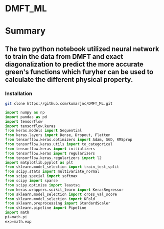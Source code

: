 # DMFT_ML

# Summary 
## The two  python notebook utilized neural network to train the data from DMFT and exact diagonalization to predict the more accurate green's functions which furyher can be  used to calculate the different physical property.
### Installation
```bash
git clone https://github.com/kumarjnc/DMFT_ML.git
```
```python
import numpy as np
import pandas as pd
import tensorflow
import tensorflow.keras
from keras.models import Sequential
from keras.layers import Dense, Dropout, Flatten
from tensorflow.keras.optimizers import Adam, SGD, RMSprop
from tensorflow.keras.utils import to_categorical
from tensorflow.keras import initializers
from tensorflow.keras import regularizers
from tensorflow.keras.regularizers import l2
import matplotlib.pyplot as plt
from sklearn.model_selection import train_test_split
from scipy.stats import multivariate_normal
from scipy.special import softmax
from scipy import sparse
from scipy.optimize import leastsq
from keras.wrappers.scikit_learn import KerasRegressor
from sklearn.model_selection import cross_val_score
from sklearn.model_selection import KFold
from sklearn.preprocessing import StandardScaler
from sklearn.pipeline import Pipeline
import math
pi=math.pi
exp=math.exp
```
